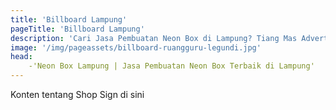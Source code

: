 ```yaml
---
title: 'Billboard Lampung'
pageTitle: 'Billboard Lampung'
description: 'Cari Jasa Pembuatan Neon Box di Lampung? Tiang Mas Advertising hadir untuk solusi iklan terbaik Anda. Menarik, berkualitas, dan terjangkau'
image: '/img/pageassets/billboard-ruangguru-legundi.jpg'
head: 
    -'Neon Box Lampung | Jasa Pembuatan Neon Box Terbaik di Lampung'
---
```

Konten tentang Shop Sign di sini